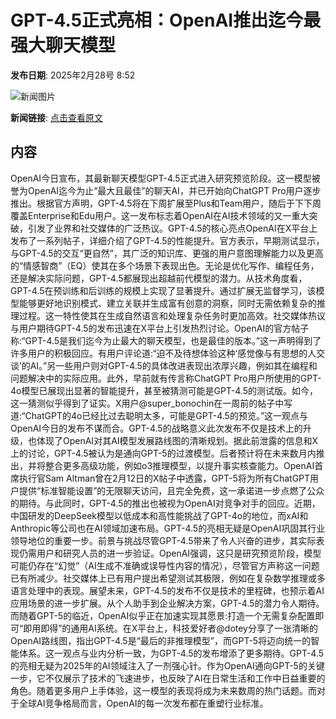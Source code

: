 # GPT-4.5正式亮相：OpenAI推出迄今最强大聊天模型

**发布日期**: 2025年2月28号 8:52

![新闻图片](https://pic.chinaz.com/picmap/thumb/202412271704357904_2.jpg)

**新闻链接**: [点击查看原文](https://www.aibase.com/zh/news/15810)

## 内容

OpenAI今日宣布，其最新聊天模型GPT-4.5正式进入研究预览阶段。这一模型被誉为OpenAI迄今为止“最大且最佳”的聊天AI，并已开始向ChatGPT Pro用户逐步推出。根据官方声明，GPT-4.5将在下周扩展至Plus和Team用户，随后于下下周覆盖Enterprise和Edu用户。这一发布标志着OpenAI在AI技术领域的又一重大突破，引发了业界和社交媒体的广泛热议。GPT-4.5的核心亮点OpenAI在X平台上发布了一系列帖子，详细介绍了GPT-4.5的性能提升。官方表示，早期测试显示，与GPT-4.5的交互“更自然”，其广泛的知识库、更强的用户意图理解能力以及更高的“情感智商”（EQ）使其在多个场景下表现出色。无论是优化写作、编程任务，还是解决实际问题，GPT-4.5都展现出超越前代模型的潜力。从技术角度看，GPT-4.5在预训练和后训练的规模上实现了显著提升。通过扩展无监督学习，该模型能够更好地识别模式、建立关联并生成富有创意的洞察，同时无需依赖复杂的推理过程。这一特性使其在生成自然语言和处理复杂任务时更加高效。社交媒体热议与用户期待GPT-4.5的发布迅速在X平台上引发热烈讨论。OpenAI的官方帖子称:“GPT-4.5是我们迄今为止最大的聊天模型，也是最佳的版本。”这一声明得到了许多用户的积极回应。有用户评论道:“迫不及待想体验这种‘感觉像与有思想的人交谈’的AI。”另一些用户则对GPT-4.5的具体改进表现出浓厚兴趣，例如其在编程和问题解决中的实际应用。此外，早前就有传言称ChatGPT Pro用户所使用的GPT-4o模型已展现出显著的智能提升，甚至被猜测可能是GPT-4.5的测试版。如今，这一猜测似乎得到了证实。X用户@super_bonochin在一周前的帖子中写道:“ChatGPT的4o已经比过去聪明太多，可能是GPT-4.5的预览。”这一观点与OpenAI今日的发布不谋而合。GPT-4.5的战略意义此次发布不仅是技术上的升级，也体现了OpenAI对其AI模型发展路线图的清晰规划。据此前泄露的信息和X上的讨论，GPT-4.5被认为是通向GPT-5的过渡模型。后者预计将在未来数月内推出，并将整合更多高级功能，例如o3推理模型，以提升事实核查能力。OpenAI首席执行官Sam Altman曾在2月12日的X帖子中透露，GPT-5将为所有ChatGPT用户提供“标准智能设置”的无限聊天访问，且完全免费，这一承诺进一步点燃了公众的期待。与此同时，GPT-4.5的推出也被视为OpenAI对竞争对手的回应。近期，中国研发的DeepSeek模型以低成本和高性能挑战了GPT-4o的地位，而xAI和Anthropic等公司也在AI领域加速布局。GPT-4.5的亮相无疑是OpenAI巩固其行业领导地位的重要一步。前景与挑战尽管GPT-4.5带来了令人兴奋的进步，其实际表现仍需用户和研究人员的进一步验证。OpenAI强调，这只是研究预览阶段，模型可能仍存在“幻觉”（AI生成不准确或误导性内容的情况），尽管官方声称这一问题已有所减少。社交媒体上已有用户提出希望测试其极限，例如在复杂数学推理或多语言处理中的表现。展望未来，GPT-4.5的发布不仅是技术的里程碑，也预示着AI应用场景的进一步扩展。从个人助手到企业解决方案，GPT-4.5的潜力令人期待。而随着GPT-5的临近，OpenAI似乎正在加速实现其愿景:打造一个无需复杂配置即可“即用即得”的通用AI系统。在X平台上，科技爱好者@dotey分享了一张清晰的OpenAI路线图，指出GPT-4.5是“最后的非推理模型”，而GPT-5将迈向统一的智能体系。这一观点与业内分析一致，为GPT-4.5的发布增添了更多期待。GPT-4.5的亮相无疑为2025年的AI领域注入了一剂强心针。作为OpenAI通向GPT-5的关键一步，它不仅展示了技术的飞速进步，也反映了AI在日常生活和工作中日益重要的角色。随着更多用户上手体验，这一模型的表现将成为未来数周的热门话题。而对于全球AI竞争格局而言，OpenAI的每一次发布都在重塑行业标准。
